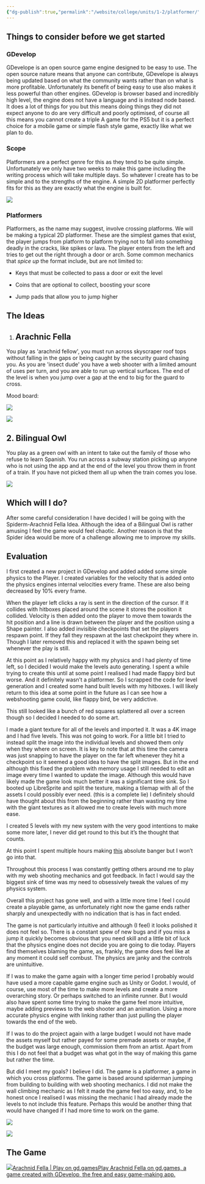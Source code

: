 ```yaml
---
{"dg-publish":true,"permalink":"/website/college/units/1-2/platformer/"}
---
```


## Things to consider before we get started

### GDevelop

GDevelope is an open source game engine designed to be easy to use. The open source nature means that anyone can contribute, GDevelope is always being updated based on what the community wants rather than on what is more profitable. Unfortunately its benefit of being easy to use also makes it less powerful than other engines. GDevelop is browser based and incredibly high level, the engine does not have a language and is instead node based. It does a lot of things for you but this means doing things they did not expect anyone to do are very difficult and poorly optimised, of course all this means you cannot create a triple A game for the PS5 but it is a perfect choice for a mobile game or simple flash style game, exactly like what we plan to do.

  

### Scope

Platformers are a perfect genre for this as they tend to be quite simple. Unfortunately we only have two weeks to make this game including the writing process which will take multiple days. So whatever I create has to be simple and to the strengths of the engine. A simple 2D platformer perfectly fits for this as they are exactly what the engine is built for.

![](https://lh6.googleusercontent.com/OnMuFGRE8-czdHSje73VoXATE_AoB5iycUUS76dgtfxczv2zCEykpd5AawkplrjSe5cK00_fq7OPR0Vw6f_hvaA)

### Platformers

Platformers, as the name may suggest, involve crossing platforms. We will be making a typical 2D platformer. These are the simplest games that exist, the player jumps from platform to platform trying not to fall into something deadly in the cracks, like spikes or lava. The player enters from the left and tries to get out the right through a door or arch. Some common mechanics that *spice up* the format include, but are not limited to:

- Keys that must be collected to pass a door or exit the level
    
- Coins that are optional to collect, boosting your score
    
- Jump pads that allow you to jump higher
    

## The Ideas

1. ## Arachnic Fella
    

You play as 'arachnid fellow', you must run across skyscraper roof tops without falling in the gaps or being caught by the security guard chasing you. As you are 'insect dude' you have a web shooter with a limited amount of uses per turn, and you are able to run up vertical surfaces. The end of the level is when you jump over a gap at the end to big for the guard to cross.

Mood board:

![](https://lh3.googleusercontent.com/Yh5SpY9W2SCjGNsXgNHIfNl-OR6JLt6KJz_ZoFpcz0fG_r9Et1820PPnOxwqyv6AK_tpiBNZEQzpixhpzRQhzvo)

![](https://lh3.googleusercontent.com/VtD1osZPsIXuJxYPWYHa_P4sPIKJYfu6nEnw4GbmQrXz57ndTCr1cij770Ybq3fjtBYNTC7EMfkZVmxWFd3h4z0)

## 2. Bilingual Owl

You play as a green owl with an intent to take out the family of those who refuse to learn Spanish. You run across a subway station picking up anyone who is not using the app and at the end of the level you throw them in front of a train. If you have not picked them all up when the train comes you lose.

![](https://lh5.googleusercontent.com/6nTPeg28MwtY2HcTReEgHrlzttxVN79IKrP7VYnKxOcsEIhCSDo6dg4FVZvmpzyc2RSs3_G30jcmjlnzCMX-C9A)

## Which will I do?

After some careful consideration I have decided I will be going with the Spiderm-Arachnid Fella Idea. Although the idea of a Bilingual Owl is rather amusing I feel the game would feel chaotic. Another reason is that the Spider idea would be more of a challenge allowing me to improve my skills.

## Evaluation

I first created a new project in GDevelop and added added some simple physics to the Player. I created variables for the velocity that is added onto the physics engines internal velocities every frame. These are also being decreased by 10% every frame.

When the player left clicks a ray is sent in the direction of the cursor. If it collides with hitboxes placed around the scene it stores the position it collided. Velocity is then added onto the player to move them towards the hit position and a line is drawn between the player and the position using a Shape painter. I also added invisible checkpoints that set the players respawn point. If they fall they respawn at the last checkpoint they where in. Though I later removed this and replaced it with the spawn being set whenever the play is still.

At this point as I relatively happy with my physics and I had plenty of time left, so I decided I would make the levels auto generating. I spent a while trying to create this until at some point I realised I had made flappy bird but worse. And it definitely wasn’t a platformer. So I scrapped the code for level generation and I created some hand built levels with my hitboxes. I will likely return to this idea at some point in the future as I can see how a webshooting game could, like flappy bird, be very addictive.

This still looked like a bunch of red squares splattered all over a screen though so I decided I needed to do some art.

I made a giant texture for all of the levels and imported it. It was a 4K image and I had five levels. This was not going to work. For a little bit I tried to instead split the image into the individual levels and showed them only when they where on screen. It is key to note that at this time the camera was just snapping to have the player on the far left whenever they hit a checkpoint so it seemed a good idea to have the split images. But in the end although this fixed the problem with memory usage I still needed to edit an image every time I wanted to update the image. Although this would have likely made the game look much better it was a significant time sink. So I booted up LibreSprite and split the texture, making a tilemap with all of the assets I could possibly ever need. (this is a complete lie) I definitely should have thought about this from the beginning rather than wasting my time with the giant textures as it allowed me to create levels with much more ease.

I created 5 levels with my new system with the very good intentions to make some more later, I never did get round to this but it’s the thought that counts.

At this point I spent multiple hours making [this](https://soundcloud.com/jake-mcgowan-music/arachnid-fella?si=274c8bf9ee5d49b6ae4314205f5fe6ee&utm_source=clipboard&utm_medium=text&utm_campaign=social_sharing) absolute banger but I won’t go into that.

Throughout this process I was constantly getting others around me to play with my web shooting mechanics and got feedback. In fact I would say the biggest sink of time was my need to obsessively tweak the values of my physics system.

Overall this project has gone well, and with a little more time I feel I could create a playable game, as unfortunately right now the game ends rather sharply and unexpectedly with no indication that is has in fact ended.

The game is not particularly intuitive and although (I feel) it looks polished it does not feel so. There is a constant spew of new bugs and if you miss a jump it quickly becomes obvious that you need skill and a little bit of luck that the physics engine does not decide you are going to die today. Players find themselves blaming the game, as, frankly, the game does feel like at any moment it could self combust. The physics are janky and the controls are unintuitive.

If I was to make the game again with a longer time period I probably would have used a more capable game engine such as Unity or Godot. I would, of course, use most of the time to make more levels and create a more overarching story. Or perhaps switched to an infinite runner. But I would also have spent some time trying to make the game feel more intuitive, maybe adding previews to the web shooter and an animation. Using a more accurate physics engine with linking rather than just pulling the player towards the end of the web.

If I was to do the project again with a large budget I would not have made the assets myself but rather payed for some premade assets or maybe, if the budget was large enough, commission them from an artist. Apart from this I do not feel that a budget was what got in the way of making this game but rather the time.

But did I meet my goals? I believe I did. The game is a platformer, a game in which you cross platforms. The game is based around spiderman jumping from building to building with web shooting mechanics. I did not make the wall climbing mechanic as I felt it made the game feel too easy, and, to be honest once I realised I was missing the mechanic I had already made the levels to not include this feature. Perhaps this would be another thing that would have changed if I had more time to work on the game.

  

![](https://lh6.googleusercontent.com/MtoXK0zFSn-Bm2kaqpmkfruOP9lybe-rTJD4qUkE1apsHfaw5K63q81XqNt94TaNYWyAGNEHX5alzV8i_3D05QI)

![](https://lh5.googleusercontent.com/axhZrCji-NbPOu0TlwtDw_fRZd57Yah7mksG7FLC3tW9D6z69T_wBavaNpjo9R61Cde87fDBPXaneMpk5JDnEsg)

## The Game

[![](https://lh3.googleusercontent.com/proxy/By1L2p8KQP_fTXHLsEdgSwuIALxfQhBFgYsJSD1OFtYXQdtJD-dG3nfi111yjAMOohLgh33W8Pc17EMSUt31N3FnMbYOelXDH28kQdNvbRmZhlBjZrhGEA)Arachnid Fella | Play on gd.gamesPlay Arachnid Fella on gd.games, a game created with GDevelop, the free and easy game-making app.](https://www.google.com/url?q=https%3A%2F%2Fgd.games%2Fdwnsdp%2Farachnidfella&sa=D&sntz=1&usg=AOvVaw1I9206DDss3rTtV-b0wCSP)